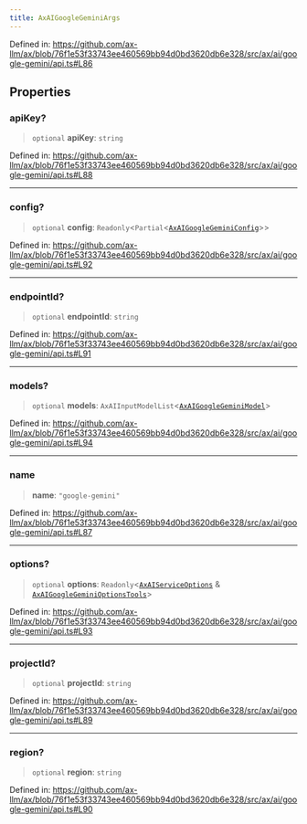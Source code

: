 ```yaml
---
title: AxAIGoogleGeminiArgs
---
```


Defined in: https://github.com/ax-llm/ax/blob/76f1e53f33743ee460569bb94d0bd3620db6e328/src/ax/ai/google-gemini/api.ts#L86

## Properties

<a id="apiKey"></a>

### apiKey?

> `optional` **apiKey**: `string`

Defined in: https://github.com/ax-llm/ax/blob/76f1e53f33743ee460569bb94d0bd3620db6e328/src/ax/ai/google-gemini/api.ts#L88

***

<a id="config"></a>

### config?

> `optional` **config**: `Readonly`\<`Partial`\<[`AxAIGoogleGeminiConfig`](/api/#03-apidocs/typealiasaxaigooglegeminiconfig)\>\>

Defined in: https://github.com/ax-llm/ax/blob/76f1e53f33743ee460569bb94d0bd3620db6e328/src/ax/ai/google-gemini/api.ts#L92

***

<a id="endpointId"></a>

### endpointId?

> `optional` **endpointId**: `string`

Defined in: https://github.com/ax-llm/ax/blob/76f1e53f33743ee460569bb94d0bd3620db6e328/src/ax/ai/google-gemini/api.ts#L91

***

<a id="models"></a>

### models?

> `optional` **models**: `AxAIInputModelList`\<[`AxAIGoogleGeminiModel`](/api/#03-apidocs/enumerationaxaigooglegeminimodel)\>

Defined in: https://github.com/ax-llm/ax/blob/76f1e53f33743ee460569bb94d0bd3620db6e328/src/ax/ai/google-gemini/api.ts#L94

***

<a id="name"></a>

### name

> **name**: `"google-gemini"`

Defined in: https://github.com/ax-llm/ax/blob/76f1e53f33743ee460569bb94d0bd3620db6e328/src/ax/ai/google-gemini/api.ts#L87

***

<a id="options"></a>

### options?

> `optional` **options**: `Readonly`\<[`AxAIServiceOptions`](/api/#03-apidocs/typealiasaxaiserviceoptions) & [`AxAIGoogleGeminiOptionsTools`](/api/#03-apidocs/interfaceaxaigooglegeminioptionstools)\>

Defined in: https://github.com/ax-llm/ax/blob/76f1e53f33743ee460569bb94d0bd3620db6e328/src/ax/ai/google-gemini/api.ts#L93

***

<a id="projectId"></a>

### projectId?

> `optional` **projectId**: `string`

Defined in: https://github.com/ax-llm/ax/blob/76f1e53f33743ee460569bb94d0bd3620db6e328/src/ax/ai/google-gemini/api.ts#L89

***

<a id="region"></a>

### region?

> `optional` **region**: `string`

Defined in: https://github.com/ax-llm/ax/blob/76f1e53f33743ee460569bb94d0bd3620db6e328/src/ax/ai/google-gemini/api.ts#L90
